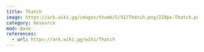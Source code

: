 ```yaml
---
title: Thatch
image: https://ark.wiki.gg/images/thumb/5/51/Thatch.png/228px-Thatch.png
category: Resource
mod: Base
references:
  - url: https://ark.wiki.gg/wiki/Thatch
---
```

